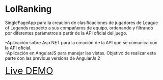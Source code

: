 # LolRanking
SinglePageApp para la creación de clasificaciones de jugadores de League of Legends respecto a sus compañeros de equipo, ordenando y filtrando por diferentes parámetros a partir de la API oficial del juego.



-Aplicación sobre Asp.NET para la creación de la API que se comunica con la API oficial.<br />
-Aplicación en AngularJS para manejar las vistas. Objetivo de realizar esta parte con las previous versions de AngularJs 2


<a href="http://lolranking.azurewebsites.net/"><span style="font-size: 30px;">Live DEMO</span></a>
